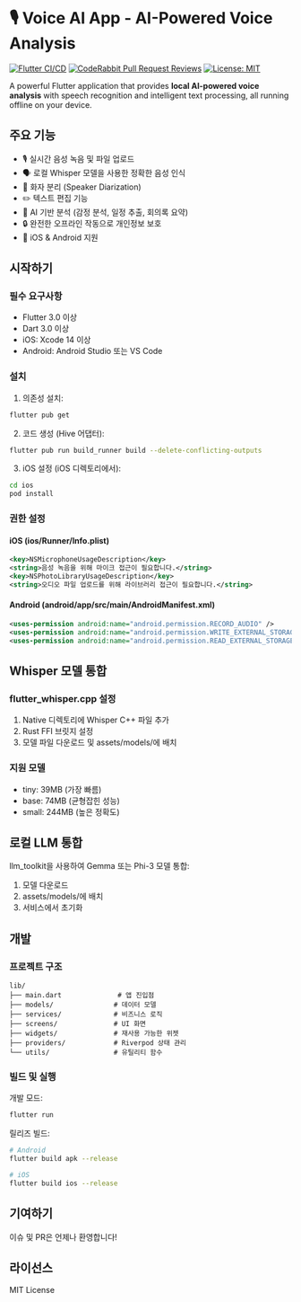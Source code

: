 # 🎙️ Voice AI App - AI-Powered Voice Analysis

[![Flutter CI/CD](https://github.com/msjj245/voice_ai/actions/workflows/flutter_ci.yml/badge.svg)](https://github.com/msjj245/voice_ai/actions/workflows/flutter_ci.yml)
[![CodeRabbit Pull Request Reviews](https://img.shields.io/coderabbit/prs/github/msjj245/voice_ai?utm_source=oss&utm_medium=github&utm_campaign=msjj245%2Fvoice_ai&labelColor=171717&color=FF570A&link=https%3A%2F%2Fcoderabbit.ai&label=CodeRabbit+Reviews)](https://coderabbit.ai)
[![License: MIT](https://img.shields.io/badge/License-MIT-yellow.svg)](https://opensource.org/licenses/MIT)

A powerful Flutter application that provides **local AI-powered voice analysis** with speech recognition and intelligent text processing, all running offline on your device.

## 주요 기능

- 🎙️ 실시간 음성 녹음 및 파일 업로드
- 🗣️ 로컬 Whisper 모델을 사용한 정확한 음성 인식
- 👥 화자 분리 (Speaker Diarization)
- ✏️ 텍스트 편집 기능
- 🤖 AI 기반 분석 (감정 분석, 일정 추출, 회의록 요약)
- 🔒 완전한 오프라인 작동으로 개인정보 보호
- 📱 iOS & Android 지원

## 시작하기

### 필수 요구사항

- Flutter 3.0 이상
- Dart 3.0 이상
- iOS: Xcode 14 이상
- Android: Android Studio 또는 VS Code

### 설치

1. 의존성 설치:
```bash
flutter pub get
```

2. 코드 생성 (Hive 어댑터):
```bash
flutter pub run build_runner build --delete-conflicting-outputs
```

3. iOS 설정 (iOS 디렉토리에서):
```bash
cd ios
pod install
```

### 권한 설정

#### iOS (ios/Runner/Info.plist)
```xml
<key>NSMicrophoneUsageDescription</key>
<string>음성 녹음을 위해 마이크 접근이 필요합니다.</string>
<key>NSPhotoLibraryUsageDescription</key>
<string>오디오 파일 업로드를 위해 라이브러리 접근이 필요합니다.</string>
```

#### Android (android/app/src/main/AndroidManifest.xml)
```xml
<uses-permission android:name="android.permission.RECORD_AUDIO" />
<uses-permission android:name="android.permission.WRITE_EXTERNAL_STORAGE" />
<uses-permission android:name="android.permission.READ_EXTERNAL_STORAGE" />
```

## Whisper 모델 통합

### flutter_whisper.cpp 설정

1. Native 디렉토리에 Whisper C++ 파일 추가
2. Rust FFI 브릿지 설정
3. 모델 파일 다운로드 및 assets/models/에 배치

### 지원 모델
- tiny: 39MB (가장 빠름)
- base: 74MB (균형잡힌 성능)
- small: 244MB (높은 정확도)

## 로컬 LLM 통합

llm_toolkit을 사용하여 Gemma 또는 Phi-3 모델 통합:

1. 모델 다운로드
2. assets/models/에 배치
3. 서비스에서 초기화

## 개발

### 프로젝트 구조
```
lib/
├── main.dart              # 앱 진입점
├── models/               # 데이터 모델
├── services/             # 비즈니스 로직
├── screens/              # UI 화면
├── widgets/              # 재사용 가능한 위젯
├── providers/            # Riverpod 상태 관리
└── utils/                # 유틸리티 함수
```

### 빌드 및 실행

개발 모드:
```bash
flutter run
```

릴리즈 빌드:
```bash
# Android
flutter build apk --release

# iOS
flutter build ios --release
```

## 기여하기

이슈 및 PR은 언제나 환영합니다!

## 라이선스

MIT License